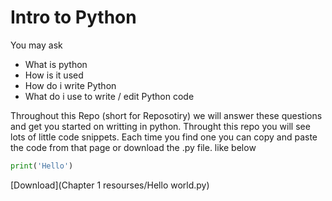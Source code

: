 # Intro to Python
You may ask
- What is python
- How is it used
- How do i write Python
- What do i use to write / edit Python code

Throughout this Repo (short for Reposotiry) we will answer these questions and get you started on writting in python. Throught this repo you will see lots of little code snippets.
Each time you find one you can copy and paste the code from that page or download the .py file. like below 
```python
print('Hello')
```
[Download](Chapter 1 resourses/Hello world.py)
